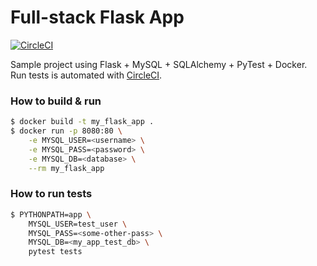 # Full-stack Flask App

[![CircleCI](https://circleci.com/gh/Prev/full-stack-flask-app.svg?style=svg&circle-token=7c1762ae7cafe9271773f32c098292814ee3c851)](https://circleci.com/gh/Prev/full-stack-flask-app)

Sample project using Flask + MySQL + SQLAlchemy + PyTest + Docker.  
Run tests is automated with [CircleCI](https://circleci.com).

### How to build & run

```bash
$ docker build -t my_flask_app .
$ docker run -p 8080:80 \
 	-e MYSQL_USER=<username> \
 	-e MYSQL_PASS=<password> \
 	-e MYSQL_DB=<database> \
 	--rm my_flask_app
```


### How to run tests

```bash
$ PYTHONPATH=app \
	MYSQL_USER=test_user \
	MYSQL_PASS=<some-other-pass> \
	MYSQL_DB=<my_app_test_db> \
	pytest tests
```